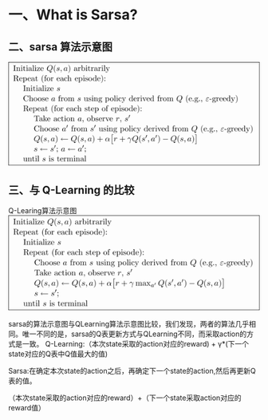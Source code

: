# 一、What is Sarsa?


## 二、sarsa 算法示意图
![](https://github.com/BillLeeCHN/MachineLearning/blob/Sarsa/Reinforcement%20Learning/Methods/Sarsa/pics/sarsa.png?raw=true)

## 三、与 Q-Learning 的比较
Q-Learing算法示意图
![](https://github.com/BillLeeCHN/MachineLearning/blob/master/Reinforcement%20Learning/Methods/QLearning/pics/QLearning.png?raw=true)

sarsa的算法示意图与QLearning算法示意图比较，我们发现，两者的算法几乎相同。唯一不同的是，sarsa的Q表更新方式与QLearning不同，而采取action的方式是一致。
Q-Learning:（本次state采取的action对应的reward) + γ*(下一个state对应的Q表中Q值最大的值)

Sarsa:在确定本次state的action之后，再确定下一个state的action,然后再更新Q表的值。

（本次state采取的action对应的reward）+（下一个state采取action对应的reward值）


